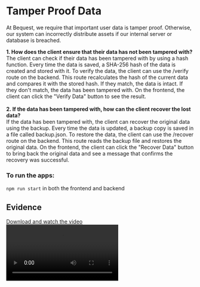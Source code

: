 # Tamper Proof Data

At Bequest, we require that important user data is tamper proof. Otherwise, our system can incorrectly distribute assets if our internal server or database is breached.

**1. How does the client ensure that their data has not been tampered with?**
<br />
The client can check if their data has been tampered with by using a hash function. Every time the data is saved, a SHA-256 hash of the data is created and stored with it. To verify the data, the client can use the /verify route on the backend. This route recalculates the hash of the current data and compares it with the stored hash. If they match, the data is intact. If they don't match, the data has been tampered with. On the frontend, the client can click the "Verify Data" button to see the result.
<br />
<br />
**2. If the data has been tampered with, how can the client recover the lost data?**
<br />
If the data has been tampered with, the client can recover the original data using the backup. Every time the data is updated, a backup copy is saved in a file called backup.json. To restore the data, the client can use the /recover route on the backend. This route reads the backup file and restores the original data. On the frontend, the client can click the "Recover Data" button to bring back the original data and see a message that confirms the recovery was successful.

### To run the apps:

`npm run start` in both the frontend and backend

## Evidence

[Download and watch the video](./video-demo.mp4)
<video src='./video-demo.mp4' controls autoPlay></video>

